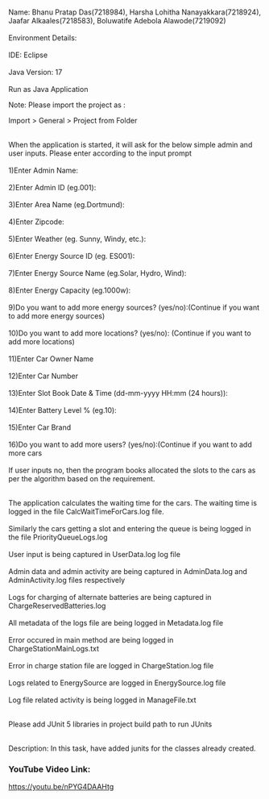 <br>Name: Bhanu Pratap Das(7218984), Harsha Lohitha Nanayakkara(7218924), Jaafar Alkaales(7218583), Boluwatife Adebola Alawode(7219092)</br>
<br>Environment Details:</br>
<br>IDE: Eclipse</br>
<br>Java Version: 17</br>
<br>Run as Java Application</br>
<p>Note: Please import the project as :

Import > General > Project from Folder</p>

<p><br>When the application is started, it will ask for the below simple admin and user inputs. Please enter according to the input prompt</br>
<br>1)Enter Admin Name:</br>
<br>2)Enter Admin ID (eg.001):</br>
<br>3)Enter Area Name (eg.Dortmund):</br>
<br>4)Enter Zipcode:</br>
<br>5)Enter Weather (eg. Sunny, Windy, etc.):</br>
<br>6)Enter Energy Source ID (eg. ES001):</br>
<br>7)Enter Energy Source Name (eg.Solar, Hydro, Wind):</br>
<br>8)Enter Energy Capacity (eg.1000w):</br>
<br>9)Do you want to add more energy sources? (yes/no):(Continue if you want to add more energy sources)</br> 
<br>10)Do you want to add more locations? (yes/no): (Continue if you want to add more locations)</br>
<br>11)Enter Car Owner Name</br>
<br>12)Enter Car Number</br>
<br>13)Enter Slot Book Date & Time (dd-mm-yyyy HH:mm (24 hours)):</br>
<br>14)Enter Battery Level % (eg.10):</br>
<br>15)Enter Car Brand</br>
<br>16)Do you want to add more users? (yes/no):(Continue if you want to add more cars</br>
<br>If user inputs no, then the program books allocated the slots to the cars as per the algorithm based on the requirement.</br>
</p>
<p><br>The application calculates the waiting time for the cars. The waiting time is logged in the file CalcWaitTimeForCars.log file.</br>
<br>Similarly the cars getting a slot and entering the queue is being logged in the file PriorityQueueLogs.log</br>
<br>User input is being captured in UserData.log log file</br>
<br>Admin data and admin activity are being captured in AdminData.log and AdminActivity.log files respectively</br>
<br>Logs for charging of alternate batteries are being captured in ChargeReservedBatteries.log </br>
<br>All metadata of the logs file are being logged in Metadata.log file </br>
<br>Error occured in main method are being logged in ChargeStationMainLogs.txt</br>
<br>Error in charge station file are logged in ChargeStation.log file</br>
<br>Logs related to EnergySource are logged in EnergySource.log file</br>
<br>Log file related activity is being logged in ManageFile.txt</br><p>

<br>Please add JUnit 5 libraries in project build path to run JUnits</br>

<br>Description: In this task, have added junits for the classes already created.</br>
<H3>YouTube Video Link:</H3>

<a>https://youtu.be/nPYG4DAAHtg</a>

